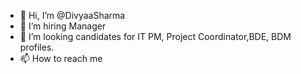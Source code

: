 - 👋 Hi, I’m @DivyaaSharma
- 👀 I’m hiring Manager
- 💞️ I’m looking candidates for IT PM, Project Coordinator,BDE, BDM profiles.
- 📫 How to reach me 
